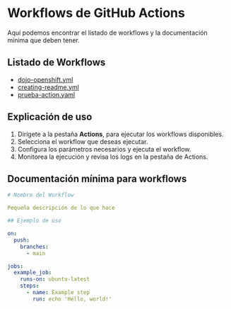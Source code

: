 # Workflows de GitHub Actions
Aquí podemos encontrar el listado de workflows y la documentación mínima que deben tener.

## Listado de Workflows

- [dojo-openshift.yml](.github/workflows/dojo-openshift.yml)
- [creating-readme.yml](.github/workflows/creating-readme.yml)
- [prueba-action.yaml](.github/workflows/prueba-action.yaml)

## Explicación de uso

1. Dirígete a la pestaña __Actions__, para ejecutar los workflows disponibles.
2. Selecciona el workflow que deseas ejecutar.
3. Configura los parámetros necesarios y ejecuta el workflow.
4. Monitorea la ejecución y revisa los logs en la pestaña de Actions.

## Documentación mínima para workflows

```yaml
# Nombre del Workflow

Pequeña descripción de lo que hace

## Ejemplo de uso

on:
  push:
    branches:
      - main

jobs:
  example_job:
    runs-on: ubuntu-latest
    steps:
      - name: Example step
        run: echo 'Hello, world!'
```
